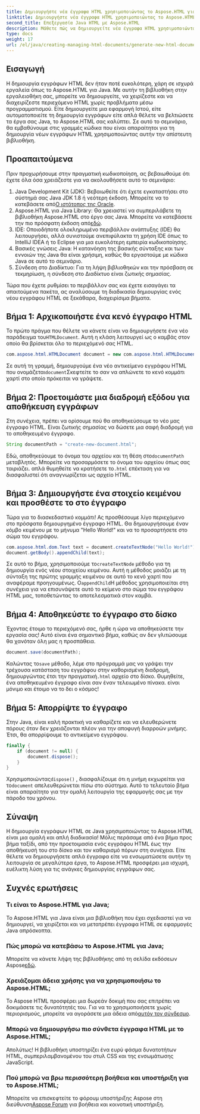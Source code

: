 ```yaml
---
title: Δημιουργήστε νέα έγγραφα HTML χρησιμοποιώντας το Aspose.HTML για Java
linktitle: Δημιουργήστε νέα έγγραφα HTML χρησιμοποιώντας το Aspose.HTML για Java
second_title: Επεξεργασία Java HTML με Aspose.HTML
description: Μάθετε πώς να δημιουργείτε νέα έγγραφα HTML χρησιμοποιώντας το Aspose.HTML για Java με αυτόν τον εύκολο, βήμα προς βήμα οδηγό. Ξεκινήστε τη δημιουργία δυναμικού περιεχομένου HTML.
type: docs
weight: 17
url: /el/java/creating-managing-html-documents/generate-new-html-documents/
---
```

## Εισαγωγή
Η δημιουργία εγγράφων HTML δεν ήταν ποτέ ευκολότερη, χάρη σε ισχυρά εργαλεία όπως το Aspose.HTML για Java. Με αυτήν τη βιβλιοθήκη στην εργαλειοθήκη σας, μπορείτε να δημιουργείτε, να χειρίζεστε και να διαχειρίζεστε περιεχόμενο HTML χωρίς προβλήματα μέσω προγραμματισμού. Είτε δημιουργείτε μια εφαρμογή Ιστού, είτε αυτοματοποιείτε τη δημιουργία εγγράφων είτε απλά θέλετε να βελτιώσετε τα έργα σας Java, το Aspose.HTML σας καλύπτει. Σε αυτό το σεμινάριο, θα εμβαθύνουμε στις γραμμές κώδικα που είναι απαραίτητοι για τη δημιουργία νέων εγγράφων HTML χρησιμοποιώντας αυτήν την απίστευτη βιβλιοθήκη.
## Προαπαιτούμενα
Πριν προχωρήσουμε στην πραγματική κωδικοποίηση, ας βεβαιωθούμε ότι έχετε όλα όσα χρειάζεστε για να ακολουθήσετε αυτό το σεμινάριο:
1.  Java Development Kit (JDK): Βεβαιωθείτε ότι έχετε εγκαταστήσει στο σύστημά σας Java JDK 1.8 ή νεότερη έκδοση. Μπορείτε να το κατεβάσετε από[Ο ιστότοπος της Oracle](https://www.oracle.com/java/technologies/javase-jdk11-downloads.html).
2. Aspose.HTML για Java Library: Θα χρειαστεί να συμπεριλάβετε τη βιβλιοθήκη Aspose.HTML στο έργο σας Java. Μπορείτε να κατεβάσετε την πιο πρόσφατη έκδοση από[εδώ](https://releases.aspose.com/html/java/).
3. IDE: Οποιοδήποτε ολοκληρωμένο περιβάλλον ανάπτυξης (IDE) θα λειτουργήσει, αλλά συνιστούμε ανεπιφύλακτα τη χρήση IDE όπως το IntelliJ IDEA ή το Eclipse για μια ευκολότερη εμπειρία κωδικοποίησης.
4. Βασικές γνώσεις Java: Η κατανόηση της βασικής σύνταξης και των εννοιών της Java θα είναι χρήσιμη, καθώς θα εργαστούμε με κώδικα Java σε αυτό το σεμινάριο.
5. Σύνδεση στο Διαδίκτυο: Για τη λήψη βιβλιοθηκών και την πρόσβαση σε τεκμηρίωση, η σύνδεση στο Διαδίκτυο είναι ζωτικής σημασίας.

Τώρα που έχετε ρυθμίσει το περιβάλλον σας και έχετε εισαγάγει τα απαιτούμενα πακέτα, ας αναλύσουμε τη διαδικασία δημιουργίας ενός νέου εγγράφου HTML σε ξεκάθαρα, διαχειρίσιμα βήματα.
## Βήμα 1: Αρχικοποιήστε ένα κενό έγγραφο HTML
 Το πρώτο πράγμα που θέλετε να κάνετε είναι να δημιουργήσετε ένα νέο παράδειγμα του`HTMLDocument`. Αυτή η κλάση λειτουργεί ως ο καμβάς στον οποίο θα βρίσκεται όλο το περιεχόμενό σας HTML.
```java
com.aspose.html.HTMLDocument document = new com.aspose.html.HTMLDocument();
```
 Σε αυτή τη γραμμή, δημιουργούμε ένα νέο αντικείμενο εγγράφου HTML που ονομάζεται`document`Σκεφτείτε το σαν να απλώνετε το κενό κομμάτι χαρτί στο οποίο πρόκειται να γράψετε.
## Βήμα 2: Προετοιμάστε μια διαδρομή εξόδου για αποθήκευση εγγράφων
Στη συνέχεια, πρέπει να ορίσουμε πού θα αποθηκεύσουμε το νέο μας έγγραφο HTML. Είναι ζωτικής σημασίας να δώσετε μια σαφή διαδρομή για το αποθηκευμένο έγγραφο.
```java
String documentPath = "create-new-document.html";
```
 Εδώ, αποθηκεύουμε το όνομα του αρχείου και τη θέση στο`documentPath` μεταβλητός. Μπορείτε να προσαρμόσετε το όνομα του αρχείου όπως σας ταιριάζει. απλά θυμηθείτε να κρατήσετε το`.html` επέκταση για να διασφαλιστεί ότι αναγνωρίζεται ως αρχείο HTML.
## Βήμα 3: Δημιουργήστε ένα στοιχείο κειμένου και προσθέστε το στο έγγραφο
Τώρα για το διασκεδαστικό κομμάτι! Ας προσθέσουμε λίγο περιεχόμενο στο πρόσφατα δημιουργημένο έγγραφο HTML. Θα δημιουργήσουμε έναν κόμβο κειμένου με το μήνυμα "Hello World!" και να το προσαρτήσετε στο σώμα του εγγράφου.
```java
com.aspose.html.dom.Text text = document.createTextNode("Hello World!");
document.getBody().appendChild(text);
```
 Σε αυτό το βήμα, χρησιμοποιούμε το`createTextNode` μέθοδο για τη δημιουργία ενός νέου στοιχείου κειμένου. Αυτή η μέθοδος μοιάζει με τη σύνταξη της πρώτης γραμμής κειμένου σε αυτό το κενό χαρτί που αναφέραμε προηγουμένως. Ο`appendChild`Η μέθοδος χρησιμοποιείται στη συνέχεια για να επισυνάψετε αυτό το κείμενο στο σώμα του εγγράφου HTML μας, τοποθετώντας το αποτελεσματικά στον καμβά.
## Βήμα 4: Αποθηκεύστε το έγγραφο στο δίσκο
Έχοντας έτοιμο το περιεχόμενό σας, ήρθε η ώρα να αποθηκεύσετε την εργασία σας! Αυτό είναι ένα σημαντικό βήμα, καθώς αν δεν γλιτώσουμε θα χανόταν όλη μας η προσπάθεια. 
```java
document.save(documentPath);
```
 Καλώντας το`save` μέθοδο, λέμε στο πρόγραμμά μας να γράψει την τρέχουσα κατάσταση του εγγράφου στην καθορισμένη διαδρομή, δημιουργώντας έτσι την πραγματική`.html` αρχείο στο δίσκο. Θυμηθείτε, ένα αποθηκευμένο έγγραφο είναι σαν έναν τελειωμένο πίνακα. είναι μόνιμο και έτοιμο να το δει ο κόσμος!
## Βήμα 5: Απορρίψτε το έγγραφο
Στην Java, είναι καλή πρακτική να καθαρίζετε και να ελευθερώνετε πόρους όταν δεν χρειάζονται πλέον για την αποφυγή διαρροών μνήμης. Έτσι, θα απορρίψουμε το αντικείμενο εγγράφου.
```java
finally {
    if (document != null) {
        document.dispose();
    }
}
```
 Χρησιμοποιώντας`dispose()` , διασφαλίζουμε ότι η μνήμη εκχωρείται για το`document` απελευθερώνεται πίσω στο σύστημα. Αυτό το τελευταίο βήμα είναι απαραίτητο για την ομαλή λειτουργία της εφαρμογής σας με την πάροδο του χρόνου.
## Σύναψη
Η δημιουργία εγγράφων HTML σε Java χρησιμοποιώντας το Aspose.HTML είναι μια ομαλή και απλή διαδικασία! Μόλις περάσαμε από ένα βήμα προς βήμα ταξίδι, από την προετοιμασία ενός εγγράφου HTML έως την αποθήκευσή του στο δίσκο και τον καθαρισμό πόρων στη συνέχεια. Είτε θέλετε να δημιουργήσετε απλά έγγραφα είτε να ενσωματώσετε αυτήν τη λειτουργία σε μεγαλύτερα έργα, το Aspose.HTML προσφέρει μια ισχυρή, ευέλικτη λύση για τις ανάγκες δημιουργίας εγγράφων σας.
## Συχνές ερωτήσεις
### Τι είναι το Aspose.HTML για Java;
Το Aspose.HTML για Java είναι μια βιβλιοθήκη που έχει σχεδιαστεί για να δημιουργεί, να χειρίζεται και να μετατρέπει έγγραφα HTML σε εφαρμογές Java απρόσκοπτα.
### Πώς μπορώ να κατεβάσω το Aspose.HTML για Java;
 Μπορείτε να κάνετε λήψη της βιβλιοθήκης από τη σελίδα εκδόσεων Aspose[εδώ](https://releases.aspose.com/html/java/).
### Χρειάζομαι άδεια χρήσης για να χρησιμοποιήσω το Aspose.HTML;
 Το Aspose HTML προσφέρει μια δωρεάν δοκιμή που σας επιτρέπει να δοκιμάσετε τις δυνατότητές του. Για να το χρησιμοποιήσετε χωρίς περιορισμούς, μπορείτε να αγοράσετε μια άδεια από[αυτόν τον σύνδεσμο](https://purchase.aspose.com/buy).
### Μπορώ να δημιουργήσω πιο σύνθετα έγγραφα HTML με το Aspose.HTML;
Απολύτως! Η βιβλιοθήκη υποστηρίζει ένα ευρύ φάσμα δυνατοτήτων HTML, συμπεριλαμβανομένου του στυλ CSS και της ενσωμάτωσης JavaScript.
### Πού μπορώ να βρω περισσότερη βοήθεια και υποστήριξη για το Aspose.HTML;
 Μπορείτε να επισκεφτείτε το φόρουμ υποστήριξης Aspose στη διεύθυνση[Aspose Forum](https://forum.aspose.com/c/html/29) για βοήθεια και κοινοτική υποστήριξη.